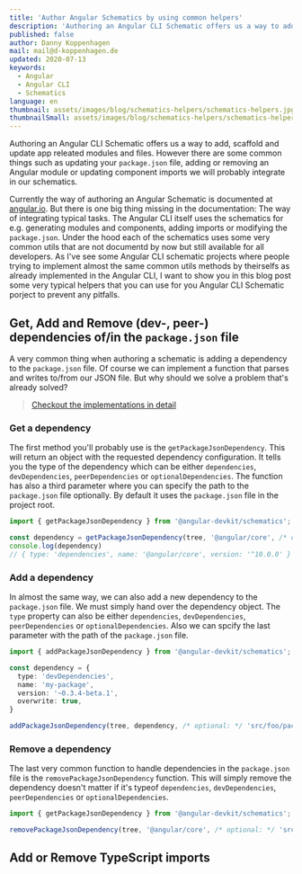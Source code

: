```yaml
---
title: 'Author Angular Schematics by using common helpers'
description: 'Authoring an Angular CLI Schematic offers us a way to add, scaffold and update app releated modules and files. In this article I will guide you through some common but currently undocumented helper functions you can use to acheive your goal'
published: false
author: Danny Koppenhagen
mail: mail@d-koppenhagen.de
updated: 2020-07-13
keywords:
  - Angular
  - Angular CLI
  - Schematics
language: en
thumbnail: assets/images/blog/schematics-helpers/schematics-helpers.jpg
thumbnailSmall: assets/images/blog/schematics-helpers/schematics-helpers-small.jpg
---
```


Authoring an Angular CLI Schematic offers us a way to add, scaffold and update app releated modules and files. However there are some common things such as updating your `package.json` file, adding or removing an Angular module or updating component imports we will probably integrate in our schematics.

Currently the way of authoring an Angular Schematic is documented at [angular.io](https://angular.io/guide/schematics-authoring).
But there is one big thing missing in the documentation: The way of integrating typical tasks.
The Angular CLI itself uses the schematics for e.g. generating modules and components, adding imports or modifying the `package.json`.
Under the hood each of the schematics uses some very common utils that are not documentd by now but still available for all developers.
As I've see some Angular CLI schematic projects where people trying to implement almost the same common utils methods by theirselfs as already implemented in the Angular CLI, I want to show you in this blog post some very typical helpers that you can use for you Angular CLI Schematic porject to prevent any pitfalls.

## Get, Add and Remove (dev-, peer-) dependencies of/in the `package.json` file

A very common thing when authoring a schematic is adding a dependency to the `package.json` file.
Of course we can implement a function that parses and writes to/from our JSON file.
But why should we solve a problem that's already solved?

> [Checkout the implementations in detail](https://github.com/angular/angular-cli/blob/master/packages/schematics/angular/utility/dependencies.ts)

### Get a dependency

The first method you'll probably use is the `getPackageJsonDependency`.
This will return an object with the requested dependency configuration.
It tells you the type of the dependency which can be either `dependencies`, `devDependencies`, `peerDependencies` or `optionalDependencies`.
The function has also a third parameter where you can specify the path to the `package.json` file optionally.
By default it uses the `package.json` file in the project root.

```ts
import { getPackageJsonDependency } from '@angular-devkit/schematics';

const dependency = getPackageJsonDependency(tree, '@angular/core', /* optional: */ 'src/foo/package.json');
console.log(dependency)
// { type: 'dependencies', name: '@angular/core', version: '^10.0.0' }
```

### Add a dependency

In almost the same way, we can also add a new dependency to the `package.json` file.
We must simply hand over the dependency object.
The `type` property can also be either `dependencies`, `devDependencies`, `peerDependencies` or `optionalDependencies`.
Also we can spcify the last parameter with the path of the `package.json` file.

```ts
import { addPackageJsonDependency } from '@angular-devkit/schematics';

const dependency = {
  type: 'devDependencies',
  name: 'my-package',
  version: '~0.3.4-beta.1',
  overwrite: true,
}

addPackageJsonDependency(tree, dependency, /* optional: */ 'src/foo/package.json');
```

### Remove a dependency

The last very common function to handle dependencies in the `package.json` file is the `removePackageJsonDependency` function.
This will simply remove the dependency doesn't matter if it's typeof `dependencies`, `devDependencies`, `peerDependencies` or `optionalDependencies`.

```ts
import { getPackageJsonDependency } from '@angular-devkit/schematics';

removePackageJsonDependency(tree, '@angular/core', /* optional: */ 'src/foo/package.json');
```

## Add or Remove TypeScript imports

